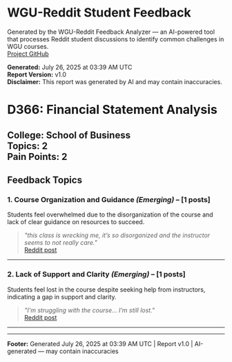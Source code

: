 # WGU-Reddit Student Feedback

Generated by the WGU-Reddit Feedback Analyzer — an AI-powered tool that processes Reddit student discussions to identify common challenges in WGU courses.  
[Project GitHub](https://wgudataninja.github.io/wgu-reddit-monitoring-pipeline/)

**Generated:** July 26, 2025 at 03:39 AM UTC  
**Report Version:** v1.0  
**Disclaimer:** This report was generated by AI and may contain inaccuracies.  
# D366: Financial Statement Analysis
**College:** School of Business  
**Topics:** 2  
**Pain Points:** 2  
---
## Feedback Topics
### 1. Course Organization and Guidance _(Emerging)_ – [1 posts]
Students feel overwhelmed due to the disorganization of the course and lack of clear guidance on resources to succeed.  
> _"this class is wrecking me, it’s so disorganized and the instructor seems to not really care."_  
> [Reddit post](https://reddit.com/comments/1fzxlom)  
---
### 2. Lack of Support and Clarity _(Emerging)_ – [1 posts]
Students feel lost in the course despite seeking help from instructors, indicating a gap in support and clarity.  
> _"I’m struggling with the course... I’m still lost."_  
> [Reddit post](https://reddit.com/comments/1bilntn)  
---
---
**Footer:** Generated July 26, 2025 at 03:39 AM UTC | Report v1.0 | AI-generated — may contain inaccuracies  